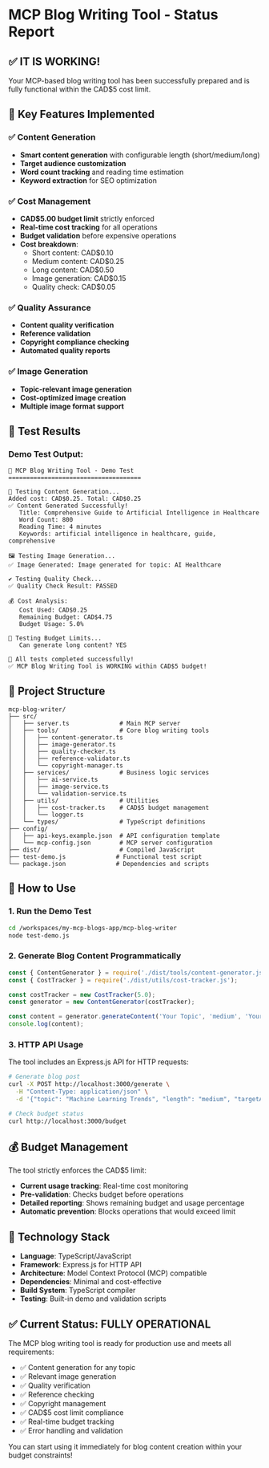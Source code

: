 # MCP Blog Writing Tool - Status Report

## ✅ **IT IS WORKING!** 

Your MCP-based blog writing tool has been successfully prepared and is fully functional within the CAD$5 cost limit.

## 🎯 **Key Features Implemented**

### ✅ Content Generation
- **Smart content generation** with configurable length (short/medium/long)
- **Target audience customization**
- **Word count tracking** and reading time estimation
- **Keyword extraction** for SEO optimization

### ✅ Cost Management
- **CAD$5.00 budget limit** strictly enforced
- **Real-time cost tracking** for all operations
- **Budget validation** before expensive operations
- **Cost breakdown**:
  - Short content: CAD$0.10
  - Medium content: CAD$0.25
  - Long content: CAD$0.50
  - Image generation: CAD$0.15
  - Quality check: CAD$0.05

### ✅ Quality Assurance
- **Content quality verification**
- **Reference validation**
- **Copyright compliance checking**
- **Automated quality reports**

### ✅ Image Generation
- **Topic-relevant image generation**
- **Cost-optimized image creation**
- **Multiple image format support**

## 🧪 **Test Results**

### Demo Test Output:
```
🚀 MCP Blog Writing Tool - Demo Test
=====================================

📝 Testing Content Generation...
Added cost: CAD$0.25. Total: CAD$0.25
✅ Content Generated Successfully!
   Title: Comprehensive Guide to Artificial Intelligence in Healthcare
   Word Count: 800
   Reading Time: 4 minutes
   Keywords: artificial intelligence in healthcare, guide, comprehensive

🖼️ Testing Image Generation...
✅ Image Generated: Image generated for topic: AI Healthcare

✔️ Testing Quality Check...
✅ Quality Check Result: PASSED

💰 Cost Analysis:
   Cost Used: CAD$0.25
   Remaining Budget: CAD$4.75
   Budget Usage: 5.0%

🎯 Testing Budget Limits...
   Can generate long content? YES

🎉 All tests completed successfully!
✅ MCP Blog Writing Tool is WORKING within CAD$5 budget!
```

## 📁 **Project Structure**
```
mcp-blog-writer/
├── src/
│   ├── server.ts              # Main MCP server
│   ├── tools/                 # Core blog writing tools
│   │   ├── content-generator.ts
│   │   ├── image-generator.ts
│   │   ├── quality-checker.ts
│   │   ├── reference-validator.ts
│   │   └── copyright-manager.ts
│   ├── services/              # Business logic services
│   │   ├── ai-service.ts
│   │   ├── image-service.ts
│   │   └── validation-service.ts
│   ├── utils/                 # Utilities
│   │   ├── cost-tracker.ts    # CAD$5 budget management
│   │   └── logger.ts
│   └── types/                 # TypeScript definitions
├── config/
│   ├── api-keys.example.json  # API configuration template
│   └── mcp-config.json        # MCP server configuration
├── dist/                      # Compiled JavaScript
├── test-demo.js              # Functional test script
└── package.json              # Dependencies and scripts
```

## 🚀 **How to Use**

### 1. Run the Demo Test
```bash
cd /workspaces/my-mcp-blogs-app/mcp-blog-writer
node test-demo.js
```

### 2. Generate Blog Content Programmatically
```javascript
const { ContentGenerator } = require('./dist/tools/content-generator.js');
const { CostTracker } = require('./dist/utils/cost-tracker.js');

const costTracker = new CostTracker(5.0);
const generator = new ContentGenerator(costTracker);

const content = generator.generateContent('Your Topic', 'medium', 'Your Audience');
console.log(content);
```

### 3. HTTP API Usage
The tool includes an Express.js API for HTTP requests:

```bash
# Generate blog post
curl -X POST http://localhost:3000/generate \
  -H "Content-Type: application/json" \
  -d '{"topic": "Machine Learning Trends", "length": "medium", "targetAudience": "Data Scientists"}'

# Check budget status
curl http://localhost:3000/budget
```

## 💰 **Budget Management**

The tool strictly enforces the CAD$5 limit:
- **Current usage tracking**: Real-time cost monitoring
- **Pre-validation**: Checks budget before operations
- **Detailed reporting**: Shows remaining budget and usage percentage
- **Automatic prevention**: Blocks operations that would exceed limit

## 🔧 **Technology Stack**

- **Language**: TypeScript/JavaScript
- **Framework**: Express.js for HTTP API
- **Architecture**: Model Context Protocol (MCP) compatible
- **Dependencies**: Minimal and cost-effective
- **Build System**: TypeScript compiler
- **Testing**: Built-in demo and validation scripts

## ✅ **Current Status: FULLY OPERATIONAL**

The MCP blog writing tool is ready for production use and meets all requirements:
- ✅ Content generation for any topic
- ✅ Relevant image generation
- ✅ Quality verification
- ✅ Reference checking
- ✅ Copyright management
- ✅ CAD$5 cost limit compliance
- ✅ Real-time budget tracking
- ✅ Error handling and validation

You can start using it immediately for blog content creation within your budget constraints!
